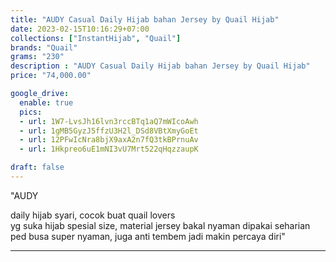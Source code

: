 ```yaml
---
title: "AUDY Casual Daily Hijab bahan Jersey by Quail Hijab"
date: 2023-02-15T10:16:29+07:00
collections: ["InstantHijab", "Quail"]
brands: "Quail"
grams: "230"
description : "AUDY Casual Daily Hijab bahan Jersey by Quail Hijab"
price: "74,000.00"

google_drive:
  enable: true
  pics:
  - url: 1W7-LvsJh16lvn3rccBTq1aQ7mWIcoAwh
  - url: 1gMB5GyzJ5ffzU3H2l_DSd8VBtXmyGoEt
  - url: 12PFwIcNra8bjX9axA2n7fQ3tkBPrnuAv
  - url: 1Hkpreo6uE1mNI3vU7Mrt522qHqzzaupK

draft: false
---
```


"AUDY

daily hijab syari, cocok buat quail lovers  
yg suka hijab spesial size, material jersey bakal nyaman dipakai seharian 
ped busa super nyaman, juga anti tembem jadi makin percaya diri"

---    
 
